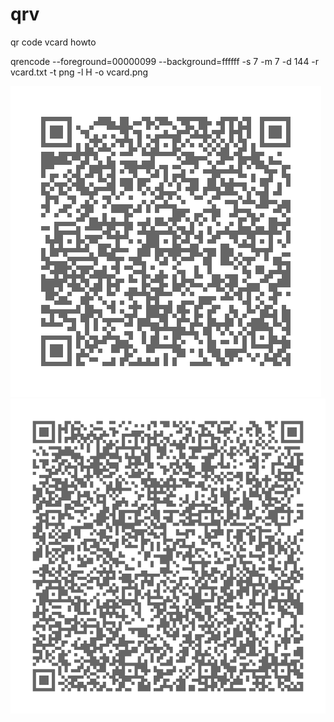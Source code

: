 # qrv
qr code vcard howto

qrencode --foreground=00000099 --background=ffffff -s 7 -m 7 -d 144 -r vcard.txt -t png -l H -o vcard.png

<picture>
 <img alt="QR VCARD LOW" src="./vcard-L.png">
</picture>

<picture>
 <img alt="QR VCARD" src="./vcard.png">
</picture>
